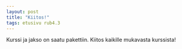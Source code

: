 ```yaml
---
layout: post
title: "Kiitos!"
tags: etusivu rub4.3
---
```


Kurssi ja jakso on saatu pakettiin. Kiitos kaikille mukavasta kurssista!